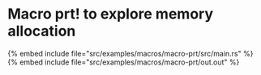 # Macro prt! to explore memory allocation

{% embed include file="src/examples/macros/macro-prt/src/main.rs" %}
{% embed include file="src/examples/macros/macro-prt/out.out" %}




